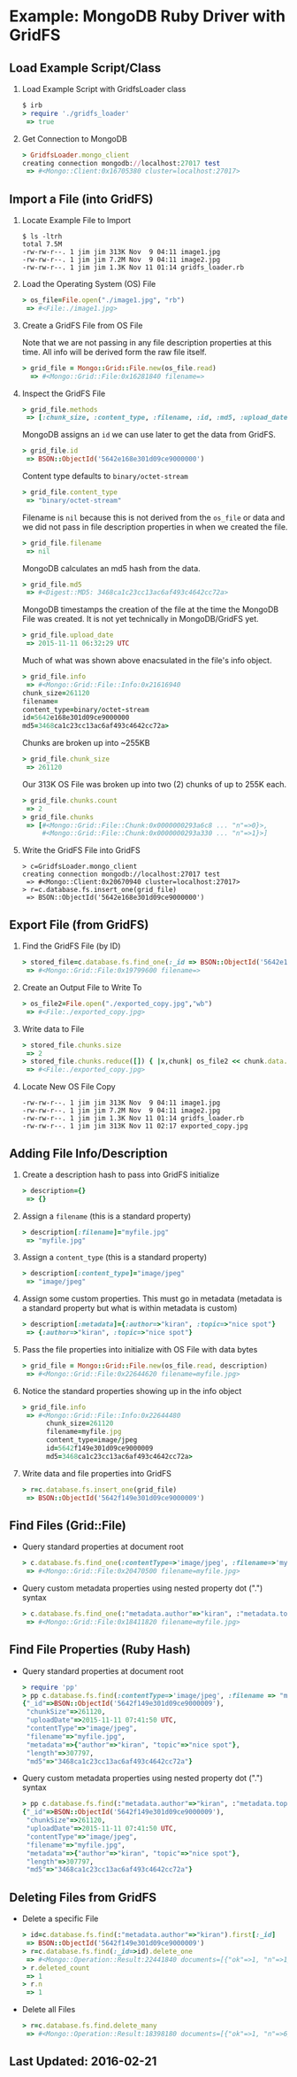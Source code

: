 # Example: MongoDB Ruby Driver with GridFS

## Load Example Script/Class

1. Load Example Script with GridfsLoader class

    ```ruby
    $ irb
    > require './gridfs_loader'
     => true 
    ```

2. Get Connection to MongoDB

    ```ruby
    > GridfsLoader.mongo_client
    creating connection mongodb://localhost:27017 test
     => #<Mongo::Client:0x16705380 cluster=localhost:27017> 
    ```

## Import a File (into GridFS)

1. Locate Example File to Import

    ```shell
    $ ls -ltrh
    total 7.5M
    -rw-rw-r--. 1 jim jim 313K Nov  9 04:11 image1.jpg
    -rw-rw-r--. 1 jim jim 7.2M Nov  9 04:11 image2.jpg
    -rw-rw-r--. 1 jim jim 1.3K Nov 11 01:14 gridfs_loader.rb
    ```
2. Load the Operating System (OS) File

    ```ruby
    > os_file=File.open("./image1.jpg", "rb")
     => #<File:./image1.jpg> 
    ```

3. Create a GridFS File from OS File

    Note that we are not passing in any file description properties at this time. All
    info will be derived form the raw file itself.

    ```ruby
    > grid_file = Mongo::Grid::File.new(os_file.read)
      => #<Mongo::Grid::File:0x16281840 filename=> 
    ```

4. Inspect the GridFS File

    ```ruby
    > grid_file.methods
     => [:chunk_size, :content_type, :filename, :id, :md5, :upload_date, :chunks, :data, :info
    ```

    MongoDB assigns an `id` we can use later to get the data from GridFS.

    ```ruby
    > grid_file.id
     => BSON::ObjectId('5642e168e301d09ce9000000') 
    ```

    Content type defaults to `binary/octet-stream`

    ```ruby
    > grid_file.content_type
     => "binary/octet-stream" 
    ```

    Filename is `nil` because this is not derived from the `os_file` or data and we 
    did not pass in file description properties in when we created the file.

    ```ruby
    > grid_file.filename
     => nil 
    ```

    MongoDB calculates an md5 hash from the data.

    ```ruby
    > grid_file.md5
     => #<Digest::MD5: 3468ca1c23cc13ac6af493c4642cc72a> 
    ```

    MongoDB timestamps the creation of the file at the time the MongoDB File was created.
    It is not yet technically in MongoDB/GridFS yet.

    ```ruby
    > grid_file.upload_date
     => 2015-11-11 06:32:29 UTC 
    ```

    Much of what was shown above enacsulated in the file's info object.

    ```ruby
    > grid_file.info
     => #<Mongo::Grid::File::Info:0x21616940 
    chunk_size=261120 
    filename= 
    content_type=binary/octet-stream 
    id=5642e168e301d09ce9000000 
    md5=3468ca1c23cc13ac6af493c4642cc72a> 
    ```

    Chunks are broken up into ~255KB

    ```ruby
    > grid_file.chunk_size
     => 261120 
    ```

    Our 313K OS File was broken up into two (2) chunks of up to 255K each.

    ```ruby
    > grid_file.chunks.count
     => 2 
    > grid_file.chunks
     => [#<Mongo::Grid::File::Chunk:0x0000000293a6c8 ... "n"=>0}>, 
         #<Mongo::Grid::File::Chunk:0x0000000293a330 ... "n"=>1}>] 
    ```

5. Write the GridFS File into GridFS

    ```
    > c=GridfsLoader.mongo_client
    creating connection mongodb://localhost:27017 test
     => #<Mongo::Client:0x20670940 cluster=localhost:27017> 
    > r=c.database.fs.insert_one(grid_file)
     => BSON::ObjectId('5642e168e301d09ce9000000') 
    ```

## Export File (from GridFS)

1. Find the GridFS File (by ID)

    ```ruby
    > stored_file=c.database.fs.find_one(:_id => BSON::ObjectId('5642e168e301d09ce9000000'))
     => #<Mongo::Grid::File:0x19799600 filename=> 
    ```

2. Create an Output File to Write To

    ```ruby
    > os_file2=File.open("./exported_copy.jpg","wb")
     => #<File:./exported_copy.jpg>
    ```

3. Write data to File

    ```ruby
    > stored_file.chunks.size
     => 2 
    > stored_file.chunks.reduce([]) { |x,chunk| os_file2 << chunk.data.data }
     => #<File:./exported_copy.jpg> 
    ```

4. Locate New OS File Copy

    ```shell
    -rw-rw-r--. 1 jim jim 313K Nov  9 04:11 image1.jpg
    -rw-rw-r--. 1 jim jim 7.2M Nov  9 04:11 image2.jpg
    -rw-rw-r--. 1 jim jim 1.3K Nov 11 01:14 gridfs_loader.rb
    -rw-rw-r--. 1 jim jim 313K Nov 11 02:17 exported_copy.jpg
    ```

## Adding File Info/Description

1. Create a description hash to pass into GridFS initialize

    ```ruby
    > description={}
     => {} 
    ```

2. Assign a `filename` (this is a standard property)

    ```ruby
    > description[:filename]="myfile.jpg"
     => "myfile.jpg" 
    ```

3. Assign a `content_type` (this is a standard property)

    ```ruby
    > description[:content_type]="image/jpeg"
     => "image/jpeg" 
    ```

4. Assign some custom properties. This must go in metadata (metadata is a standard property
but what is within metadata is custom)

    ```ruby
    > description[:metadata]={:author=>"kiran", :topic=>"nice spot"}
     => {:author=>"kiran", :topic=>"nice spot"} 
    ```

5. Pass the file properties into initialize with OS File with data bytes

    ```ruby
    > grid_file = Mongo::Grid::File.new(os_file.read, description)
     => #<Mongo::Grid::File:0x22644620 filename=myfile.jpg> 
    ```

6. Notice the standard properties showing up in the info object

    ```ruby
    > grid_file.info
     => #<Mongo::Grid::File::Info:0x22644480 
          chunk_size=261120 
          filename=myfile.jpg 
          content_type=image/jpeg 
          id=5642f149e301d09ce9000009 
          md5=3468ca1c23cc13ac6af493c4642cc72a> 
    ```

7. Write data and file properties into GridFS

    ```ruby
    > r=c.database.fs.insert_one(grid_file)
     => BSON::ObjectId('5642f149e301d09ce9000009') 
    ```

## Find Files (Grid::File)

* Query standard properties at document root

    ```ruby
    > c.database.fs.find_one(:contentType=>'image/jpeg', :filename=>'myfile.jpg')
     => #<Mongo::Grid::File:0x20470500 filename=myfile.jpg> 
    ```

* Query custom metadata properties using nested property dot (".") syntax

    ```ruby
    > c.database.fs.find_one(:"metadata.author"=>"kiran", :"metadata.topic"=>{:$regex=>"spot"})
     => #<Mongo::Grid::File:0x18411820 filename=myfile.jpg> 
    ```

## Find File Properties (Ruby Hash)

* Query standard properties at document root

    ```ruby
    > require 'pp'
    > pp c.database.fs.find(:contentType=>'image/jpeg', :filename => "myfile.jpg").first
    {"_id"=>BSON::ObjectId('5642f149e301d09ce9000009'),
     "chunkSize"=>261120,
     "uploadDate"=>2015-11-11 07:41:50 UTC,
     "contentType"=>"image/jpeg",
     "filename"=>"myfile.jpg",
     "metadata"=>{"author"=>"kiran", "topic"=>"nice spot"},
     "length"=>307797,
     "md5"=>"3468ca1c23cc13ac6af493c4642cc72a"}
    ```

* Query custom metadata properties using nested property dot (".") syntax

    ```ruby
    > pp c.database.fs.find(:"metadata.author"=>"kiran", :"metadata.topic"=>{:$regex=>"spot"}).first
    {"_id"=>BSON::ObjectId('5642f149e301d09ce9000009'),
     "chunkSize"=>261120,
     "uploadDate"=>2015-11-11 07:41:50 UTC,
     "contentType"=>"image/jpeg",
     "filename"=>"myfile.jpg",
     "metadata"=>{"author"=>"kiran", "topic"=>"nice spot"},
     "length"=>307797,
     "md5"=>"3468ca1c23cc13ac6af493c4642cc72a"}
    ```

## Deleting Files from GridFS

* Delete a specific File

    ```ruby
    > id=c.database.fs.find(:"metadata.author"=>"kiran").first[:_id]
     => BSON::ObjectId('5642f149e301d09ce9000009') 
    > r=c.database.fs.find(:_id=>id).delete_one
     => #<Mongo::Operation::Result:22441840 documents=[{"ok"=>1, "n"=>1}]>
    > r.deleted_count
     => 1 
    > r.n
     => 1 
    ```

* Delete all Files

    ```ruby
    > r=c.database.fs.find.delete_many
     => #<Mongo::Operation::Result:18398180 documents=[{"ok"=>1, "n"=>6}]> 
    ```
## Last Updated: 2016-02-21
